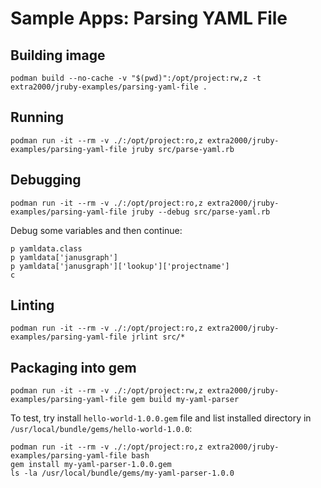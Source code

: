 # Sample Apps: Parsing YAML File


## Building image

```
podman build --no-cache -v "$(pwd)":/opt/project:rw,z -t extra2000/jruby-examples/parsing-yaml-file .
```


## Running

```
podman run -it --rm -v ./:/opt/project:ro,z extra2000/jruby-examples/parsing-yaml-file jruby src/parse-yaml.rb
```


## Debugging

```
podman run -it --rm -v ./:/opt/project:ro,z extra2000/jruby-examples/parsing-yaml-file jruby --debug src/parse-yaml.rb
```

Debug some variables and then continue:
```
p yamldata.class
p yamldata['janusgraph']
p yamldata['janusgraph']['lookup']['projectname']
c
```


## Linting

```
podman run -it --rm -v ./:/opt/project:ro,z extra2000/jruby-examples/parsing-yaml-file jrlint src/*
```


## Packaging into gem

```
podman run -it --rm -v ./:/opt/project:rw,z extra2000/jruby-examples/parsing-yaml-file gem build my-yaml-parser
```

To test, try install `hello-world-1.0.0.gem` file and list installed directory in `/usr/local/bundle/gems/hello-world-1.0.0`:
```
podman run -it --rm -v ./:/opt/project:ro,z extra2000/jruby-examples/parsing-yaml-file bash
gem install my-yaml-parser-1.0.0.gem
ls -la /usr/local/bundle/gems/my-yaml-parser-1.0.0
```
